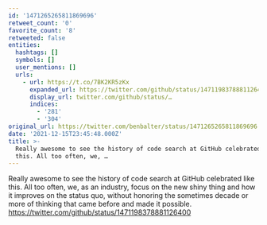 ```yaml
---
id: '1471265265811869696'
retweet_count: '0'
favorite_count: '8'
retweeted: false
entities:
  hashtags: []
  symbols: []
  user_mentions: []
  urls:
    - url: https://t.co/7BK2KR5zKx
      expanded_url: https://twitter.com/github/status/1471198378881126400
      display_url: twitter.com/github/status/…
      indices:
        - '281'
        - '304'
original_url: https://twitter.com/benbalter/status/1471265265811869696
date: '2021-12-15T23:45:48.000Z'
title: >-
  Really awesome to see the history of code search at GitHub celebrated like
  this. All too often, we, …
---
```


Really awesome to see the history of code search at GitHub celebrated like this. All too often, we, as an industry, focus on the new shiny thing and how it improves on the status quo, without honoring the sometimes decade or more of thinking that came before and made it possible. https://twitter.com/github/status/1471198378881126400